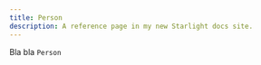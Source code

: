 ```yaml
---
title: Person
description: A reference page in my new Starlight docs site.
---
```


Bla bla `Person`
